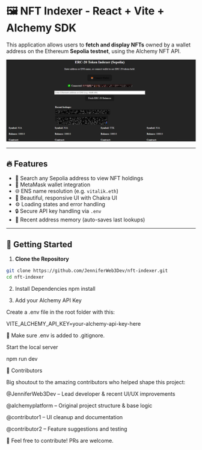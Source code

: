 # 🖼️ NFT Indexer - React + Vite + Alchemy SDK

This application allows users to **fetch and display NFTs** owned by a wallet address on the Ethereum **Sepolia testnet**, using the Alchemy NFT API.

![App Screenshot](./assets/screenshot.png.png)

---

## 🔥 Features

- 🧪 Search any Sepolia address to view NFT holdings
- 🦊 MetaMask wallet integration
- 🌐 ENS name resolution (e.g. `vitalik.eth`)
- 🎨 Beautiful, responsive UI with Chakra UI
- ⚙️ Loading states and error handling
- 🔒 Secure API key handling via `.env`
- 💾 Recent address memory (auto-saves last lookups)

---

## 🚀 Getting Started

1. **Clone the Repository**

```bash
git clone https://github.com/JenniferWeb3Dev/nft-indexer.git
cd nft-indexer
```

2. Install Dependencies
npm install


4. Add your Alchemy API Key

Create a .env file in the root folder with this:

VITE_ALCHEMY_API_KEY=your-alchemy-api-key-here


🔐 Make sure .env is added to .gitignore.

Start the local server

npm run dev



👥 Contributors

Big shoutout to the amazing contributors who helped shape this project:

@JenniferWeb3Dev
 – Lead developer & recent UI/UX improvements

@alchemyplatform
 – Original project structure & base logic

@contributor1
 – UI cleanup and documentation

@contributor2
 – Feature suggestions and testing

🙌 Feel free to contribute! PRs are welcome.
   
